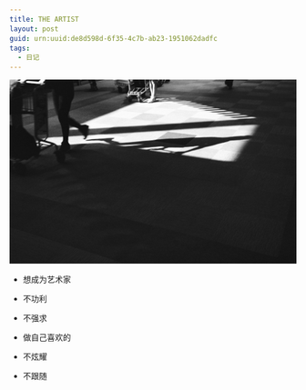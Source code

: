 ```yaml
---
title: THE ARTIST
layout: post
guid: urn:uuid:de8d598d-6f35-4c7b-ab23-1951062dadfc
tags:
  - 日记
---
```


[![Shadow](/media/files/2015/12/31/shadow.jpg)](/2017/03/18/the-artist.html)

- 想成为艺术家
- 不功利
- 不强求


- 做自己喜欢的
- 不炫耀
- 不跟随






